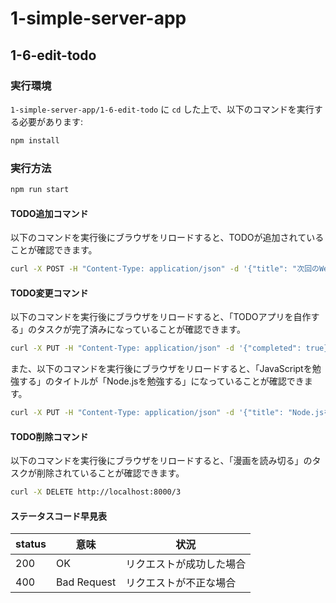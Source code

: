 # 1-simple-server-app

## 1-6-edit-todo

### 実行環境

`1-simple-server-app/1-6-edit-todo` に `cd` した上で、以下のコマンドを実行する必要があります:

```bash
npm install
```

### 実行方法

```bash
npm run start
```

#### TODO追加コマンド

以下のコマンドを実行後にブラウザをリロードすると、TODOが追加されていることが確認できます。

```bash
curl -X POST -H "Content-Type: application/json" -d '{"title": "次回のWeb研に出席する"}' http://localhost:8000
```

#### TODO変更コマンド

以下のコマンドを実行後にブラウザをリロードすると、「TODOアプリを自作する」のタスクが完了済みになっていることが確認できます。

```bash
curl -X PUT -H "Content-Type: application/json" -d '{"completed": true}' http://localhost:8000/2
```

また、以下のコマンドを実行後にブラウザをリロードすると、「JavaScriptを勉強する」のタイトルが「Node.jsを勉強する」になっていることが確認できます。

```bash
curl -X PUT -H "Content-Type: application/json" -d '{"title": "Node.jsを勉強する"}' http://localhost:8000/1
```

#### TODO削除コマンド

以下のコマンドを実行後にブラウザをリロードすると、「漫画を読み切る」のタスクが削除されていることが確認できます。

```bash
curl -X DELETE http://localhost:8000/3
```

#### ステータスコード早見表

| status | 意味        | 状況                     |
| ------ | ----------- | ------------------------ |
| 200    | OK          | リクエストが成功した場合 |
| 400    | Bad Request | リクエストが不正な場合   |
